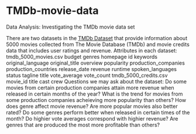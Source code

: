 # TMDb-movie-data
Data Analysis: Investigating the TMDb movie data set

There are two datasets in the [TMDb Dataset](https://www.kaggle.com/tmdb/tmdb-movie-metadata) that provide information about 5000 movies collected from The Movie Database (TMDb) and movie credits data that includes user ratings and revenue.
Attributes in each dataset:
tmdb_5000_movies.csv
budget
genres
homepage
id
keywords
original_language
original_title
overview
popularity
production_companies
production_countries
release_date
revenue
runtime
spoken_languages
status
tagline
title
vote_average
vote_count
tmdb_5000_credits.csv
movie_id
title
cast
crew
Questions we may ask about the dataset:
Do some movies from certain production companies attain more revenue when released in certain months of the year?
What is the trend for movies from some production companies acheieving more popularity than others?
How does genre affect movie revenue?
Are more popular movies also better rated?
Do some genres perform better when released in certain times of the month?
Do highier vote averages correspond with highier revenue?
Are genres that are produced the most more profitable than others?
